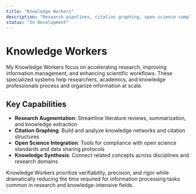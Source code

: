 ```yaml
---
title: "Knowledge Workers"
description: "Research pipelines, citation graphing, open science compliance tools"
status: "In Development"
---
```


# Knowledge Workers

My Knowledge Workers focus on accelerating research, improving information management, and enhancing scientific workflows. These specialized systems help researchers, academics, and knowledge professionals process and organize information at scale.

## Key Capabilities

- **Research Augmentation**: Streamline literature reviews, summarization, and knowledge extraction
- **Citation Graphing**: Build and analyze knowledge networks and citation structures
- **Open Science Integration**: Tools for compliance with open science standards and data sharing protocols
- **Knowledge Synthesis**: Connect related concepts across disciplines and research domains

Knowledge Workers prioritize verifiability, precision, and rigor while dramatically reducing the time required for information processing tasks common in research and knowledge-intensive fields.
